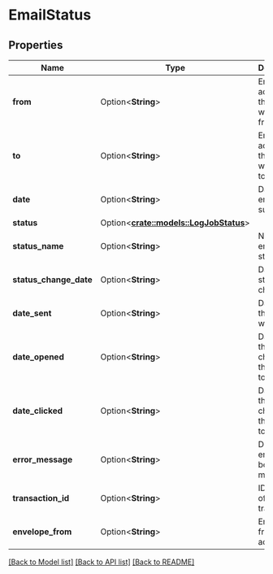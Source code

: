 # EmailStatus

## Properties

Name | Type | Description | Notes
------------ | ------------- | ------------- | -------------
**from** | Option<**String**> | Email address this email was sent from. | [optional]
**to** | Option<**String**> | Email address this email was sent to. | [optional]
**date** | Option<**String**> | Date the email was submitted. | [optional]
**status** | Option<[**crate::models::LogJobStatus**](LogJobStatus.md)> |  | [optional]
**status_name** | Option<**String**> | Name of email's status | [optional]
**status_change_date** | Option<**String**> | Date of last status change. | [optional]
**date_sent** | Option<**String**> | Date when the email was sent | [optional]
**date_opened** | Option<**String**> | Date when the email changed the status to 'opened' | [optional]
**date_clicked** | Option<**String**> | Date when the email changed the status to 'clicked' | [optional]
**error_message** | Option<**String**> | Detailed error or bounced message. | [optional]
**transaction_id** | Option<**String**> | ID number of transaction | [optional]
**envelope_from** | Option<**String**> | Envelope from address | [optional]

[[Back to Model list]](../README.md#documentation-for-models) [[Back to API list]](../README.md#documentation-for-api-endpoints) [[Back to README]](../README.md)


